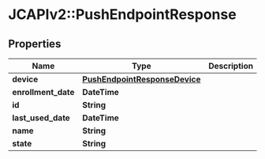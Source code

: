 # JCAPIv2::PushEndpointResponse

## Properties
Name | Type | Description | Notes
------------ | ------------- | ------------- | -------------
**device** | [**PushEndpointResponseDevice**](PushEndpointResponseDevice.md) |  | [optional] 
**enrollment_date** | **DateTime** |  | [optional] 
**id** | **String** |  | [optional] 
**last_used_date** | **DateTime** |  | [optional] 
**name** | **String** |  | [optional] 
**state** | **String** |  | [optional] 

